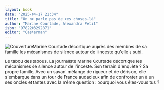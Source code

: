 ```yaml
---
layout: book
date: "2025-04-17 21:34"
title: "On ne parle pas de ces choses-là"
author: "Marine Courtade, Alexandra Petit"
isbn: "9782203292871"
editor: "Casterman"
---
```

![Couverture](/img/9782203292871.jpeg)Marine Courtade décortique auprès des membres de sa famille les mécanismes de silence autour de l'inceste qu'elle a subi.

Le tabou des tabous. La journaliste Marine Courtade décortique les mécanismes de silence autour de l'inceste. Son terrain d'enquête ? Sa propre famille. Avec un savant mélange de rigueur et de dérision, elle s'embarque dans un tour de France audacieux afin de confronter un à un ses oncles et tantes avec la même question : pourquoi vous êtes-vous tus ?